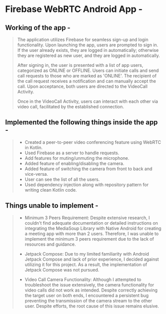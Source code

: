 # Firebase WebRTC Android App -

## Working of the app -
> The application utilizes Firebase for seamless sign-up and login functionality. Upon launching the app, users are prompted to sign in. If the user already exists, they are logged in automatically; otherwise they are registered as new user, and they are logged in automatically.
>
> After signing in, the user is presented with a list of app users, categorized as ONLINE or OFFLINE. Users can initiate calls and send call requests to those who are marked as 'ONLINE'. The recipient of the call request receives a notification and can manually accept the call. Upon acceptance, both users are directed to the VideoCall Activity.
>
> Once in the VideoCall Activity, users can interact with each other via video call, facilitated by the established connection.


## Implemented the following things inside the app - 

> -  Created a peer-to-peer video conferencing feature using WebRTC in Kotlin.
> -  Used Firebase as a server to handle requests.
> -  Add features for muting/unmuting the microphone.
> -  Added feature of enabling/disabling the camera.
> -  Added feature of switching the camera from front to back and vice-versa.
> -   User can see the list of all the users.
> -   Used dependency injection along with repository pattern for writing clean Kotlin code.

## Things unable to implement - 

> - Minimum 3 Peers Requirement: Despite extensive research, I couldn't find adequate documentation or detailed instructions on integrating the MediaSoup Library with Native Android for creating a meeting app with more than 2 users. Therefore, I was unable to implement the minimum 3 peers requirement due to the lack of resources and guidance.
>
> - Jetpack Compose: Due to my limited familiarity with Android Jetpack Compose and lack of prior experience, I decided against utilizing it for this project. As a result, the implementation of Jetpack Compose was not pursued.
>
> - Video Call Camera Functionality: Although I attempted to troubleshoot the issue extensively, the camera functionality for video calls did not work as intended. Despite correctly achieving the target user on both ends, I encountered a persistent bug preventing the transmission of the camera stream to the other user. Despite efforts, the root cause of this issue remains elusive.






